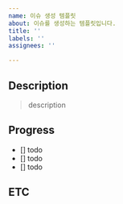 ```yaml
---
name: 이슈 생성 템플릿
about: 이슈를 생성하는 템플릿입니다.
title: ''
labels: ''
assignees: ''

---
```


## Description
> description

## Progress
- [] todo
- [] todo
- [] todo

## ETC
